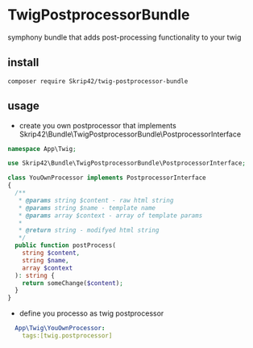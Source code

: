 # TwigPostprocessorBundle
symphony bundle that adds post-processing functionality to your twig

## install
```shell
composer require Skrip42/twig-postprocessor-bundle
```

## usage
- create you own postprocessor that implements Skrip42\Bundle\TwigPostprocessorBundle\PostprocessorInterface
```php
namespace App\Twig;

use Skrip42\Bundle\TwigPostprocessorBundle\PostprocessorInterface;

class YouOwnProcessor implements PostprocessorInterface
{
  /**
   * @params string $content - raw html string
   * @params string $name - template name
   * @params array $context - array of template params
   *
   * @return string - modifyed html string
   */
  public function postProcess(
    string $content,
    string $name,
    array $context
  ): string {
    return someChange($content);
  }
}
```
- define you processo as twig postprocessor
```yaml
  App\Twig\YouOwnProcessor:
    tags:[twig.postprocessor]
```
